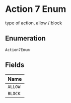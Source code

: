 
# Action 7 Enum

type of action, allow / block

## Enumeration

`Action7Enum`

## Fields

| Name |
|  --- |
| `ALLOW` |
| `BLOCK` |


